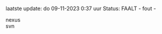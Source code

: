 laatste update: 
do 09-11-2023  0:37   uur 
Status: FAALT - fout - 
<div class="service R">nexus</div><div class="service R">svn</div>